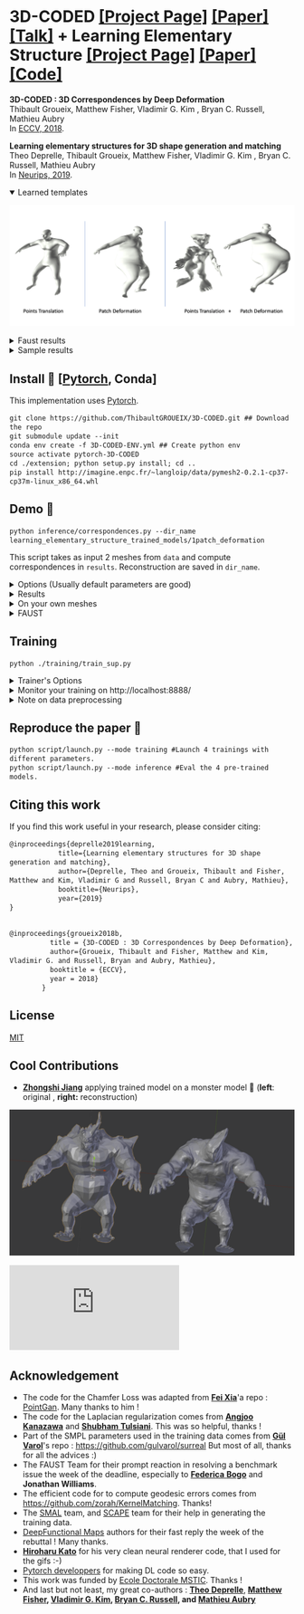 # **3D-CODED** [[Project Page]](http://imagine.enpc.fr/~groueixt/3D-CODED/index.html) [[Paper]](https://arxiv.org/abs/1806.05228) [[Talk]](http://imagine.enpc.fr/~groueixt/3D-CODED/ECCV_6Dpose_Workshop_Groueix.pptx) + **Learning Elementary Structure** [[Project Page]](http://imagine.enpc.fr/~deprellt/atlasnet2/) [[Paper]](https://arxiv.org/abs/1908.04725) [[Code]](https://github.com/TheoDEPRELLE/AtlasNetV2)



 **3D-CODED : 3D Correspondences by Deep Deformation** <br>Thibault Groueix,  Matthew Fisher, Vladimir G. Kim , Bryan C. Russell, Mathieu Aubry  <br>
In [ECCV, 2018](http://openaccess.thecvf.com/ECCV2018.py).

 **Learning elementary structures for 3D shape generation and matching** <br>Theo Deprelle, Thibault Groueix,  Matthew Fisher, Vladimir G. Kim , Bryan C. Russell, Mathieu Aubry  <br>
In [Neurips, 2019](https://neurips.cc/Register2?showPanel=2).

<details open><summary>Learned templates</summary>


![image-20190912160913089](./README/learned_templates.png)

<details><summary>Faust results</summary>


| Method |L2 loss SURREAL| Faust Intra results |  Faust Inter results |
| ------------------------------------------ | ----- |  ----- |  ----- |
| **3D-CODED**                               | 1.487 | 1.978 |2.804 |
| **Points Translation**                      | 1.204 | **1.689** |2.687 |
| **Patch Deformation**                                 |1.317|  1.822 | 2.636 |
|  **Points Translation + Patch Deformation** |1.318| 1.727|  **2.594**  |
|  **Points Translation + Patch Deformation + RotInvY** |-|  - |  2.962     |



Updated--

| Method                                               | L2 loss SURREAL | Faust Intra results | Faust Inter results |
| ---------------------------------------------------- | --------------- | ------------------- | ------------------- |
| **3D-CODED**                                         | 1.364 (1.157)               | -              |2.841               |
| **Points Translation**                               | 1.387 (0.995)  | -           | 2.69      |
| **Patch Deformation**                                | 2.101 (1.427)               |-               | 3.395        |
| **Points Translation + Patch Deformation**           | 2.221 (1238) |-              | 36       |



</details>



</details>

<details><summary>Sample results</summary>
Input : 2 meshes<br>
Task : put them in point-wise correspondence. (suggested by color)

<img src="README/mesh25.ply.gif" style="zoom:80%" /><img src="README/25RecBestRotReg.ply.gif" style="zoom:80%" />

<img src="README/mesh8.ply.gif" style="zoom:80%" /><img src="README/8RecBestRotReg.ply.gif" style="zoom:80%" />
</details>


## Install :construction_worker: [[Pytorch](http://pytorch.org/), Conda]

This implementation uses [Pytorch](http://pytorch.org/). 

```shell
git clone https://github.com/ThibaultGROUEIX/3D-CODED.git ## Download the repo
git submodule update --init
conda env create -f 3D-CODED-ENV.yml ## Create python env
source activate pytorch-3D-CODED
cd ./extension; python setup.py install; cd ..
pip install http://imagine.enpc.fr/~langloip/data/pymesh2-0.2.1-cp37-cp37m-linux_x86_64.whl
```



## Demo :train2:

```shell
python inference/correspondences.py --dir_name learning_elementary_structure_trained_models/1patch_deformation
```
This script takes as input 2 meshes from ```data``` and compute correspondences in ```results```. Reconstruction are saved in ```dir_name```.

<details><summary>Options  (Usually default parameters are good)</summary>


```python
# Key parameters
'--dir_name', type=str, default="",  help='dirname')
'--inputA', type=str, default =  "data/example_0.ply",  help='your path to mesh 0'
'--inputB', type=str, default =  "data/example_1.ply",  help='your path to mesh 1'

# Secondary parameters
'--HR', type=int, default=1, help='Use high Resolution template for better precision in the nearest neighbor step ?'
'--reg_num_steps', type=int, default=3000, help='number of epochs to train for during the regression step'
'--num_points', type=int, default = 6890,  help='number of points fed to poitnet'
'--num_angles', type=int, default = 100,  help='number of angle in the search of optimal reconstruction. Set to 1, if you mesh are already facing the cannonical 				direction as in data/example_1.ply'
'--env', type=str, default="CODED", help='visdom environment'
'--clean', type=int, default=0, help='if 1, remove points that dont belong to any edges'
'--scale', type=int, default=0, help='if 1, scale input mesh to have same volume as the template'
'--project_on_target', type=int, default=0, help='if 1, projects predicted correspondences point on target mesh'
'--randomize', type=int, default=0, help='if 1, projects predicted correspondences point on target mesh'
'--LR_input', type=int, default=1, help='Use Low Resolution Input '
```
</details>

<details><summary>Results  </summary>


* **Initial guesses** for *example0* and *example1*:

<img src="README/example_0InitialGuess.ply.gif" style="zoom:80%" /><img src="README/example_1InitialGuess.ply.gif" style="zoom:80%" />

* **Final reconstruction** for *example0* and *example1*:

<img src="README/example_0FinalReconstruction.ply.gif" style="zoom:80%" /><img src="README/example_1FinalReconstruction.ply.gif" style="zoom:80%" />

</details>

<details><summary>On your own meshes  </summary>

You need to make sure your meshes are preprocessed correctly :

* The meshes are loaded with **Trimesh**, which should support a bunch of formats, but I only tested ```.ply``` files. Good converters include [**Assimp**](https://github.com/assimp/assimp) and [Pymesh](https://github.com/qnzhou/PyMesh).


* The trunk axis is the **Y axis** (visualize your mesh against the mesh in ```data``` to make sure they are normalized in the same way). 
* the **scale** should be about 1.7 for a standing human (meaning the unit for the point cloud is the ```m```). You can automatically scale them with the flag ```--scale 1```




--> Failure modes instruction : :warning:

- Sometimes the reconstruction is flipped, which break the correspondences. In the easiest case where you meshes are registered in the same orientation, you can just fix this angle in ```reconstruct.py``` line 86, to avoid the flipping problem. Also note from this line that the angle search only looks in [-90°,+90°].

- Check the presence of lonely outliers that break the Pointnet encoder. You could try to remove them with the ```--clean``` flag.

</details>

<details><summary>FAUST </summary>

* If you want to use ```inference/correspondences.py``` to process a hole dataset, like FAUST test set, you can use ```./inference/script.py```, for the FAUST inter challenge. **Good luck :-)**

</details>



## Training



```shell
python ./training/train_sup.py
```

<details><summary> Trainer's Options</summary>

```python
'--point_translation', type=int, default=0, help='point_translation'
'--dim_template', type=int, default=3, help='dim_template'
'--patch_deformation', type=int, default=0, help='patch_deformation'
'--dim_out_patch', type=int, default=3, help='dim_out_patch'
'--start_from', type=str, default="TEMPLATE", choices=["TEMPLATE, SOUP, TRAINDATA"] ,help='dim_out_patch'
```
</details>

<details><summary> Monitor your training on http://localhost:8888/</summary>

![visdom](./README/1532524819586.png)

</details>

<details><summary> Note on data preprocessing  </summary>


The generation process of the dataset is quite heavy so we provide our processed data. Should you want to reproduce the preprocessing, go to ```data/README.md```. Brace yourselve :-)

</details>



## Reproduce the paper :train2:

```shell
python script/launch.py --mode training #Launch 4 trainings with different parameters.
python script/launch.py --mode inference #Eval the 4 pre-trained models.
```



## Citing this work 

If you find this work useful in your research, please consider citing:



```
@inproceedings{deprelle2019learning,
  			title={Learning elementary structures for 3D shape generation and matching},
  			author={Deprelle, Theo and Groueix, Thibault and Fisher, Matthew and Kim, Vladimir G and Russell, Bryan C and Aubry, Mathieu},
  			booktitle={Neurips},
  			year={2019}
}
```

##  

```
@inproceedings{groueix2018b,
          title = {3D-CODED : 3D Correspondences by Deep Deformation},
          author={Groueix, Thibault and Fisher, Matthew and Kim, Vladimir G. and Russell, Bryan and Aubry, Mathieu},
          booktitle = {ECCV},
          year = 2018}
        }
```

## 

## License

[MIT](https://github.com/ThibaultGROUEIX/AtlasNet/blob/master/license_MIT)



## Cool Contributions

* **[Zhongshi Jiang](https://cs.nyu.edu/~zhongshi/)** applying trained model on a monster model :japanese_ogre: (**left**: original , **right:** reconstruction)

![visdom](./README/image.png)

[![Analytics](https://ga-beacon.appspot.com/UA-91308638-2/github.com/ThibaultGROUEIX/3D-CODED/readme.md?pixel)](https://github.com/ThibaultGROUEIX/3D-CODED/)



## Acknowledgement

- The code for the Chamfer Loss was adapted from **[Fei Xia](http://fxia.me/)**'a repo : [PointGan](https://github.com/fxia22/pointGAN). Many thanks to him !
- The code for the Laplacian regularization comes from [**Angjoo** **Kanazawa**](https://people.eecs.berkeley.edu/~kanazawa/) and [**Shubham** **Tulsiani**](https://people.eecs.berkeley.edu/~shubhtuls/). This was so helpful, thanks !
- Part of the SMPL parameters used in the training data comes from [**Gül** **Varol**](https://www.di.ens.fr/~varol/)'s repo : https://github.com/gulvarol/surreal But most of all, thanks for all the advices :)
- The FAUST Team for their prompt reaction in resolving a benchmark issue the week of the deadline, especially to [**Federica** **Bogo**](https://ps.is.tuebingen.mpg.de/person/fbogo) and **Jonathan Williams**.
- The efficient code for to compute geodesic errors comes from  https://github.com/zorah/KernelMatching. Thanks!
- The [SMAL](http://smalr.is.tue.mpg.de/) team, and [SCAPE](https://ai.stanford.edu/~drago/Projects/scape/scape.html) team for their help in generating the training data.
- [DeepFunctional Maps](https://arxiv.org/abs/1704.08686) authors for their fast reply the week of the rebuttal ! Many thanks.
- **[Hiroharu Kato](http://hiroharu-kato.com/projects_en/neural_renderer.html)** for his very clean neural renderer code, that I used for the gifs :-)
- [Pytorch developpers](https://github.com/pytorch/pytorch) for making DL code so easy.
- This work was funded by [Ecole Doctorale MSTIC](http://www.univ-paris-est.fr/fr/-ecole-doctorale-mathematiques-et-stic-mstic-ed-532/). Thanks !
- And last but not least, my great co-authors : **[Theo Deprelle](http://imagine.enpc.fr/~deprellt/)**,  **[Matthew Fisher](http://graphics.stanford.edu/~mdfisher/publications.html), [Vladimir G. Kim](http://vovakim.com/), [Bryan C. Russell](http://bryanrussell.org/), and [Mathieu Aubry](http://imagine.enpc.fr/~aubrym/cv.html)**

